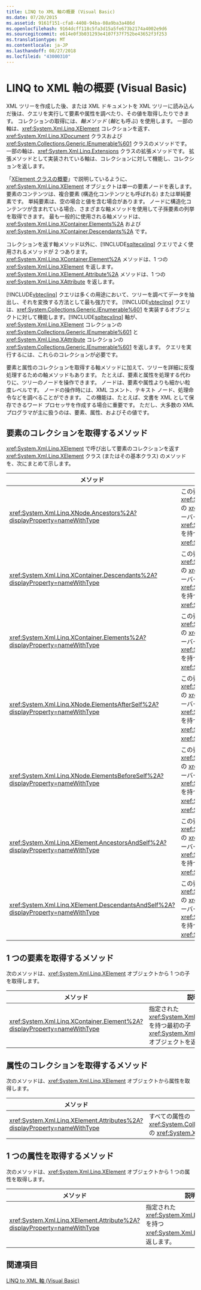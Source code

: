 ```yaml
---
title: LINQ to XML 軸の概要 (Visual Basic)
ms.date: 07/20/2015
ms.assetid: 9161f151-cfa8-4408-94ba-08a9ba3a486d
ms.openlocfilehash: 9164dcff118c5fa3d15a5fe673b2174a4002e9d6
ms.sourcegitcommit: e614e0f3b031293e4107f37f752be43652f3f253
ms.translationtype: MT
ms.contentlocale: ja-JP
ms.lasthandoff: 08/27/2018
ms.locfileid: "43000310"
---
```

# <a name="linq-to-xml-axes-overview-visual-basic"></a>LINQ to XML 軸の概要 (Visual Basic)
XML ツリーを作成した後、または XML ドキュメントを XML ツリーに読み込んだ後は、クエリを実行して要素や属性を調べたり、その値を取得したりできます。 コレクションの取得には、*軸メソッド* (*軸*とも呼ぶ) を使用します。 一部の軸は、<xref:System.Xml.Linq.XElement> コレクションを返す、<xref:System.Xml.Linq.XDocument> クラスおよび <xref:System.Collections.Generic.IEnumerable%601> クラスのメソッドです。 一部の軸は、<xref:System.Xml.Linq.Extensions> クラスの拡張メソッドです。 拡張メソッドとして実装されている軸は、コレクションに対して機能し、コレクションを返します。  
  
 「[XElement クラスの概要](http://msdn.microsoft.com/library/d35180fe-7016-4895-9bfc-ba1e3f7875ec)」で説明しているように、<xref:System.Xml.Linq.XElement> オブジェクトは単一の要素ノードを表します。 要素のコンテンツは、複合要素 (構造化コンテンツとも呼ばれる) または単純要素です。 単純要素は、空の場合と値を含む場合があります。 ノードに構造化コンテンツが含まれている場合、さまざまな軸メソッドを使用して子孫要素の列挙を取得できます。 最も一般的に使用される軸メソッドは、<xref:System.Xml.Linq.XContainer.Elements%2A> および <xref:System.Xml.Linq.XContainer.Descendants%2A> です。  
  
 コレクションを返す軸メソッド以外に、[!INCLUDE[sqltecxlinq](~/includes/sqltecxlinq-md.md)] クエリでよく使用されるメソッドが 2 つあります。 <xref:System.Xml.Linq.XContainer.Element%2A> メソッドは、1 つの <xref:System.Xml.Linq.XElement> を返します。 <xref:System.Xml.Linq.XElement.Attribute%2A> メソッドは、1 つの <xref:System.Xml.Linq.XAttribute> を返します。  
  
 [!INCLUDE[vbteclinq](~/includes/vbteclinq-md.md)] クエリは多くの用途において、ツリーを調べてデータを抽出し、それを変換する方法として最も強力です。 [!INCLUDE[vbteclinq](~/includes/vbteclinq-md.md)] クエリは、<xref:System.Collections.Generic.IEnumerable%601> を実装するオブジェクトに対して機能します。[!INCLUDE[sqltecxlinq](~/includes/sqltecxlinq-md.md)] 軸が、<xref:System.Xml.Linq.XElement> コレクションの <xref:System.Collections.Generic.IEnumerable%601> と <xref:System.Xml.Linq.XAttribute> コレクションの <xref:System.Collections.Generic.IEnumerable%601> を返します。 クエリを実行するには、これらのコレクションが必要です。  
  
 要素と属性のコレクションを取得する軸メソッドに加えて、ツリーを詳細に反復処理するための軸メソッドもあります。 たとえば、要素と属性を処理する代わりに、ツリーのノードを操作できます。 ノードは、要素や属性よりも細かい粒度レベルです。 ノードの操作時には、XML コメント、テキスト ノード、処理命令などを調べることができます。 この機能は、たとえば、文書を XML として保存できるワード プロセッサを作成する場合に重要です。 ただし、大多数の XML プログラマが主に扱うのは、要素、属性、およびその値です。  
  
## <a name="methods-for-retrieving-a-collection-of-elements"></a>要素のコレクションを取得するメソッド  
 <xref:System.Xml.Linq.XElement> で呼び出して要素のコレクションを返す <xref:System.Xml.Linq.XElement> クラス (またはその基本クラス) のメソッドを、次にまとめて示します。  
  
|メソッド|説明|  
|------------|-----------------|  
|<xref:System.Xml.Linq.XNode.Ancestors%2A?displayProperty=nameWithType>|この要素の祖先の <xref:System.Collections.Generic.IEnumerable%601> の <xref:System.Xml.Linq.XElement> を返します。 オーバーロードでは、指定された <xref:System.Collections.Generic.IEnumerable%601> を持つ祖先の <xref:System.Xml.Linq.XElement> の <xref:System.Xml.Linq.XName> を返します。|  
|<xref:System.Xml.Linq.XContainer.Descendants%2A?displayProperty=nameWithType>|この要素の子孫の <xref:System.Collections.Generic.IEnumerable%601> の <xref:System.Xml.Linq.XElement> を返します。 オーバーロードでは、指定された <xref:System.Collections.Generic.IEnumerable%601> を持つ子孫の <xref:System.Xml.Linq.XElement> の <xref:System.Xml.Linq.XName> を返します。|  
|<xref:System.Xml.Linq.XContainer.Elements%2A?displayProperty=nameWithType>|この要素の子要素の <xref:System.Collections.Generic.IEnumerable%601> の <xref:System.Xml.Linq.XElement> を返します。 オーバーロードでは、指定された <xref:System.Collections.Generic.IEnumerable%601> を持つ子要素の <xref:System.Xml.Linq.XElement> の <xref:System.Xml.Linq.XName> を返します。|  
|<xref:System.Xml.Linq.XNode.ElementsAfterSelf%2A?displayProperty=nameWithType>|この要素の後にある要素の <xref:System.Collections.Generic.IEnumerable%601> の <xref:System.Xml.Linq.XElement> を返します。 オーバーロードでは、指定された <xref:System.Collections.Generic.IEnumerable%601> を持つ、この要素の後にある要素の <xref:System.Xml.Linq.XElement> の <xref:System.Xml.Linq.XName> を返します。|  
|<xref:System.Xml.Linq.XNode.ElementsBeforeSelf%2A?displayProperty=nameWithType>|この要素の前にある要素の <xref:System.Collections.Generic.IEnumerable%601> の <xref:System.Xml.Linq.XElement> を返します。 オーバーロードでは、指定された <xref:System.Collections.Generic.IEnumerable%601> を持つ、この要素の前にある要素の <xref:System.Xml.Linq.XElement> の <xref:System.Xml.Linq.XName> を返します。|  
|<xref:System.Xml.Linq.XElement.AncestorsAndSelf%2A?displayProperty=nameWithType>|この要素とその祖先の <xref:System.Collections.Generic.IEnumerable%601> の <xref:System.Xml.Linq.XElement> を返します。 オーバーロードでは、指定された <xref:System.Collections.Generic.IEnumerable%601> を持つ要素の <xref:System.Xml.Linq.XElement> の <xref:System.Xml.Linq.XName> を返します。|  
|<xref:System.Xml.Linq.XElement.DescendantsAndSelf%2A?displayProperty=nameWithType>|この要素とその子孫の <xref:System.Collections.Generic.IEnumerable%601> の <xref:System.Xml.Linq.XElement> を返します。 オーバーロードでは、指定された <xref:System.Collections.Generic.IEnumerable%601> を持つ要素の <xref:System.Xml.Linq.XElement> の <xref:System.Xml.Linq.XName> を返します。|  
  
## <a name="method-for-retrieving-a-single-element"></a>1 つの要素を取得するメソッド  
 次のメソッドは、<xref:System.Xml.Linq.XElement> オブジェクトから 1 つの子を取得します。  
  
|メソッド|説明|  
|------------|-----------------|  
|<xref:System.Xml.Linq.XContainer.Element%2A?displayProperty=nameWithType>|指定された <xref:System.Xml.Linq.XElement> を持つ最初の子 <xref:System.Xml.Linq.XName> オブジェクトを返します。|  
  
## <a name="method-for-retrieving-a-collection-of-attributes"></a>属性のコレクションを取得するメソッド  
 次のメソッドは、<xref:System.Xml.Linq.XElement> オブジェクトから属性を取得します。  
  
|メソッド|説明|  
|------------|-----------------|  
|<xref:System.Xml.Linq.XElement.Attributes%2A?displayProperty=nameWithType>|すべての属性の <xref:System.Collections.Generic.IEnumerable%601> の <xref:System.Xml.Linq.XAttribute> を返します。|  
  
## <a name="method-for-retrieving-a-single-attribute"></a>1 つの属性を取得するメソッド  
 次のメソッドは、<xref:System.Xml.Linq.XElement> オブジェクトから 1 つの属性を取得します。  
  
|メソッド|説明|  
|------------|-----------------|  
|<xref:System.Xml.Linq.XElement.Attribute%2A?displayProperty=nameWithType>|指定された <xref:System.Xml.Linq.XAttribute> を持つ <xref:System.Xml.Linq.XName> を返します。|  
  
## <a name="see-also"></a>関連項目  
 [LINQ to XML 軸 (Visual Basic)](../../../../visual-basic/programming-guide/concepts/linq/linq-to-xml-axes.md)
